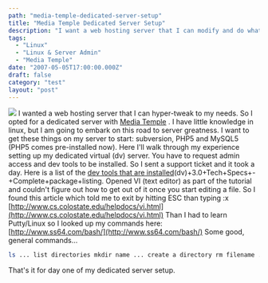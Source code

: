 ```yaml
---
path: "media-temple-dedicated-server-setup"
title: "Media Temple Dedicated Server Setup"
description: "I want a web hosting server that I can modify and do what I want to. So I opted for a dedicated server with Media Temple."
tags: 
  - "Linux"
  - "Linux & Server Admin"
  - "Media Temple"
date: "2007-05-05T17:00:00.000Z"
draft: false
category: "test"
layout: "post"
---
```


![](http://marcgrabanski.com/img/dedicated-virtual.jpg)
I wanted a web hosting server that I can hyper-tweak to my needs. So I opted for a dedicated server with [Media Temple](http://www.mediatemple.net/go/order/?refdom=marcgrabanski.com) . I have little knowledge in linux, but I am going to embark on this road to server greatness. I want to get these things on my server to start: subversion, PHP5 and MySQL5 (PHP5 comes pre-installed now). Here I'll walk through my experience setting up my dedicated virtual (dv) server. You have to request admin access and dev tools to be installed. So I sent a support ticket and it took a day. Here is a list of the [dev tools that are installed](http://kb.mediatemple.net/questions/239/)(dv)+3.0+Tech+Specs+-+Complete+package+listing. Opened VI (text editor) as part of the tutorial and couldn't figure out how to get out of it once you start editing a file. So I found this article which told me to exit by hitting ESC than typing :x [http://www.cs.colostate.edu/helpdocs/vi.html](http://www.cs.colostate.edu/helpdocs/vi.html) Than I had to learn Putty/Linux so I looked up my commands here: [http://www.ss64.com/bash/](http://www.ss64.com/bash/) Some good, general commands...
```bash
ls ... list directories mkdir name ... create a directory rm filename ... remove file wget url ... get a package cp file directory ... copy file to directory
```

That's it for day one of my dedicated server setup.